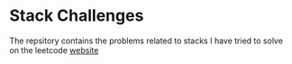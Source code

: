 # Stack Challenges
The repsitory contains the problems related to stacks I have tried to solve on the leetcode [website](https://leetcode.com/problemset/all/)
